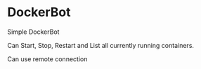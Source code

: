 # DockerBot
Simple DockerBot

Can Start, Stop, Restart and List all currently running containers. 

Can use remote connection
